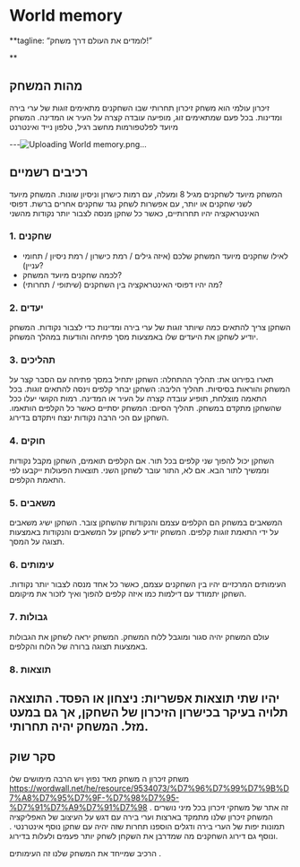 # World memory

**tagline: “לומדים את העולם דרך משחק!”



**

## מהות המשחק

זיכרון עולמי הוא משחק זיכרון תחרותי שבו השחקנים מתאימים זוגות של ערי בירה ומדינות. בכל פעם שמתאימים זוג, מופיעה עובדה קצרה על העיר או המדינה. המשחק מיועד לפלטפורמות מחשב רגיל, טלפון נייד ואינטרנט


---![Uploading World memory.png…]()



## רכיבים רשמיים
המשחק מיועד לשחקנים מגיל 8 ומעלה, עם רמות כישרון וניסיון שונות.
המשחק מיועד לשני שחקנים או יותר, עם אפשרות לשחק נגד שחקנים אחרים ברשת.
דפוסי האינטראקציה יהיו תחרותיים, כאשר כל שחקן מנסה לצבור יותר נקודות מהשני
### 1. שחקנים

* לאילו שחקנים מיועד המשחק שלכם (איזה גילים / רמת כישרון / רמת ניסיון / תחומי עניין)?
* לכמה שחקנים מיועד המשחק?
* מה יהיו דפוסי האינטראקציה בין השחקנים (שיתופי / תחרותי)?

### 2. יעדים

השחקן צריך להתאים כמה שיותר זוגות של ערי בירה ומדינות כדי לצבור נקודות.
המשחק יודיע לשחקן את היעדים שלו באמצעות מסך פתיחה והודעות במהלך המשחק.


### 3. תהליכים

תארו בפירוט את:
תהליך ההתחלה: השחקן יתחיל במסך פתיחה עם הסבר קצר על המשחק והוראות בסיסיות.
תהליך הליבה: השחקן יבחר קלפים וינסה להתאים זוגות. בכל התאמה מוצלחת, תופיע עובדה קצרה על העיר או המדינה. רמות הקושי יעלו ככל שהשחקן מתקדם במשחק.
תהליך הסיום: המשחק יסתיים כאשר כל הקלפים הותאמו. השחקן עם הכי הרבה נקודות ינצח ויתקדם בדירוג.


### 4. חוקים
השחקן יכול להפוך שני קלפים בכל תור.
אם הקלפים תואמים, השחקן מקבל נקודות וממשיך לתור הבא. אם לא, התור עובר לשחקן השני.
תוצאות הפעולות ייקבעו לפי התאמת הקלפים.


### 5. משאבים
המשאבים במשחק הם הקלפים עצמם והנקודות שהשחקן צובר.
השחקן ישיג משאבים על ידי התאמת זוגות קלפים.
המשחק יודיע לשחקן על המשאבים והנקודות באמצעות תצוגה על המסך.

### 6. עימותים
העימותים המרכזיים יהיו בין השחקנים עצמם, כאשר כל אחד מנסה לצבור יותר נקודות.
השחקן יתמודד עם דילמות כמו איזה קלפים להפוך ואיך לזכור את מיקומם.

### 7. גבולות
עולם המשחק יהיה סגור ומוגבל ללוח המשחק.
המשחק יראה לשחקן את הגבולות באמצעות תצוגה ברורה של הלוח והקלפים.

### 8. תוצאות
יהיו שתי תוצאות אפשריות: ניצחון או הפסד.
התוצאה תלויה בעיקר בכישרון הזיכרון של השחקן, אך גם במעט מזל.
המשחק יהיה תחרותי.
---

## סקר שוק
משחק זיכרון ה משחק מאד נפוץ ויש הרבה מימושים שלו 
https://wordwall.net/he/resource/9534073/%D7%96%D7%99%D7%9B%D7%A8%D7%95%D7%9F-%D7%98%D7%95-%D7%91%D7%A9%D7%91%D7%98 
זה אתר של משחקי זיכרון בכל מיני נושרים .
המשחק זיכרון שלנו מתמקד בארצות וערי בירה עם דגש על העיצוב של האפליקציה תמונות יפות של הערי בירה ודגלים 
הוספנו תחרות שזה יהיה עם שחקן נוסף אינטרנטי . ונוסף גם דירוג השחקנים מה שמדרבן את השקחן לשחק יותר פעמים ולעלות בדירוג.

הרכיב שמייחד את המשחק שלנו זה העימותים .
